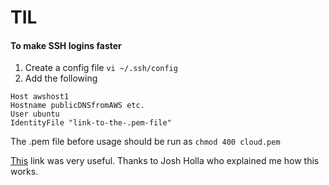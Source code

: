 # TIL


#### To make SSH logins faster
1. Create a config file `vi ~/.ssh/config`
2. Add the following 
```
Host awshost1
Hostname publicDNSfromAWS etc.
User ubuntu
IdentityFile "link-to-the-.pem-file"
```
The .pem file before usage should be run as ` chmod 400 cloud.pem `

[This](http://www.cyberciti.biz/faq/create-ssh-config-file-on-linux-unix/) link was very useful. Thanks to Josh Holla who explained me how this works.


